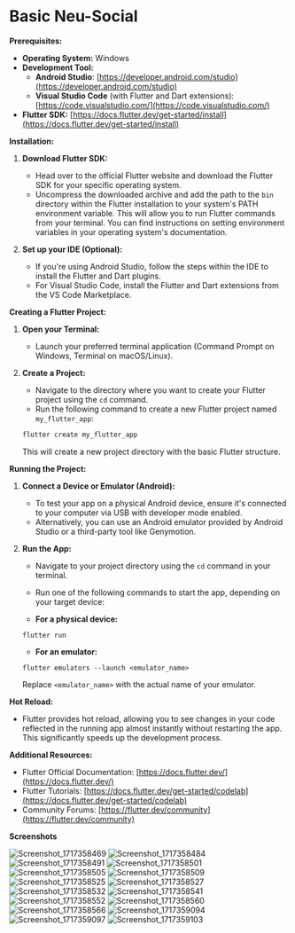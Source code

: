 # Basic Neu-Social

**Prerequisites:**

- **Operating System:** Windows
- **Development Tool:**
    - **Android Studio**: [https://developer.android.com/studio](https://developer.android.com/studio)
    - **Visual Studio Code** (with Flutter and Dart extensions): [https://code.visualstudio.com/](https://code.visualstudio.com/)
- **Flutter SDK:** [https://docs.flutter.dev/get-started/install](https://docs.flutter.dev/get-started/install)

**Installation:**

1. **Download Flutter SDK:**
   - Head over to the official Flutter website and download the Flutter SDK for your specific operating system.
   - Uncompress the downloaded archive and add the path to the `bin` directory within the Flutter installation to your system's PATH environment variable. This will allow you to run Flutter commands from your terminal. You can find instructions on setting environment variables in your operating system's documentation.

2. **Set up your IDE (Optional):**
   - If you're using Android Studio, follow the steps within the IDE to install the Flutter and Dart plugins.
   - For Visual Studio Code, install the Flutter and Dart extensions from the VS Code Marketplace.

**Creating a Flutter Project:**

1. **Open your Terminal:**
   - Launch your preferred terminal application (Command Prompt on Windows, Terminal on macOS/Linux).

2. **Create a Project:**
   - Navigate to the directory where you want to create your Flutter project using the `cd` command.
   - Run the following command to create a new Flutter project named `my_flutter_app`:

   ```bash
   flutter create my_flutter_app
   ```

   This will create a new project directory with the basic Flutter structure.

**Running the Project:**

1. **Connect a Device or Emulator (Android):**
   - To test your app on a physical Android device, ensure it's connected to your computer via USB with developer mode enabled.
   - Alternatively, you can use an Android emulator provided by Android Studio or a third-party tool like Genymotion.

2. **Run the App:**
   - Navigate to your project directory using the `cd` command in your terminal.
   - Run one of the following commands to start the app, depending on your target device:

   - **For a physical device:**

   ```
   flutter run
   ```

   - **For an emulator:**

   ```
   flutter emulators --launch <emulator_name>
   ```

     Replace `<emulator_name>` with the actual name of your emulator.

**Hot Reload:**

- Flutter provides hot reload, allowing you to see changes in your code reflected in the running app almost instantly without restarting the app. This significantly speeds up the development process.

**Additional Resources:**

- Flutter Official Documentation: [https://docs.flutter.dev/](https://docs.flutter.dev/)
- Flutter Tutorials: [https://docs.flutter.dev/get-started/codelab](https://docs.flutter.dev/get-started/codelab)
- Community Forums: [https://flutter.dev/community](https://flutter.dev/community)


**Screenshots**

![Screenshot_1717358469](https://github.com/SamarS1ngh/neuNormal/assets/112770584/119cb473-989e-4540-9e48-148b755eaa31)
![Screenshot_1717358484](https://github.com/SamarS1ngh/neuNormal/assets/112770584/220897c9-c673-4fa1-983b-1471d1639223)
![Screenshot_1717358491](https://github.com/SamarS1ngh/neuNormal/assets/112770584/e37b268b-9331-44e4-b394-d8536885a92d)
![Screenshot_1717358501](https://github.com/SamarS1ngh/neuNormal/assets/112770584/00bddc31-b887-4d1a-9b67-1f2ee201d52c)
![Screenshot_1717358505](https://github.com/SamarS1ngh/neuNormal/assets/112770584/5f9f47fb-b6af-4f02-ab14-6df107f395f3)
![Screenshot_1717358509](https://github.com/SamarS1ngh/neuNormal/assets/112770584/07518ce6-d9dc-4d66-8959-9c5c5bed4427)
![Screenshot_1717358525](https://github.com/SamarS1ngh/neuNormal/assets/112770584/311498bb-292a-4b62-ad8a-b5db39b98bb1)
![Screenshot_1717358527](https://github.com/SamarS1ngh/neuNormal/assets/112770584/a5fafcfe-56c8-4f1e-83e0-1cae4433ebd0)
![Screenshot_1717358532](https://github.com/SamarS1ngh/neuNormal/assets/112770584/1165d12a-0964-40e0-afe4-aae5638ab466)
![Screenshot_1717358541](https://github.com/SamarS1ngh/neuNormal/assets/112770584/99d41a7f-803b-46ad-a47c-08da45f76c97)
![Screenshot_1717358552](https://github.com/SamarS1ngh/neuNormal/assets/112770584/12a010b4-a474-4398-8987-8ce1133432d3)
![Screenshot_1717358560](https://github.com/SamarS1ngh/neuNormal/assets/112770584/a35464e3-6030-4381-8613-e00eb0943483)
![Screenshot_1717358566](https://github.com/SamarS1ngh/neuNormal/assets/112770584/e0c81cb6-9b32-45fb-9f0d-d72277ed8b71)
![Screenshot_1717359094](https://github.com/SamarS1ngh/neuNormal/assets/112770584/2897c29f-e326-48a1-a2b7-e1859b597a57)
![Screenshot_1717359097](https://github.com/SamarS1ngh/neuNormal/assets/112770584/154cd543-2ae6-4a38-a176-47e4fbd2ff5c)
![Screenshot_1717359103](https://github.com/SamarS1ngh/neuNormal/assets/112770584/f6cf3a8f-be08-472b-8fe8-f54b7294980d)









